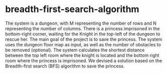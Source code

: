 # breadth-first-search-algorithm
The system is a dungeon, with M representing the number of rows and N representing the number of columns. There is a princess imprisoned in the bottom-right corner, waiting for the Knight in the top-left of the dungeon to rescue her. The main goal of the project is to save the princess. The system uses the dungeon floor map as input, as well as the number of obstacles to be removed (optional). The system calculates the shortest distance between the top left room where the knight is located and the bottom right room where the princess is imprisoned. We devised a solution based on the Breadth-first search (BFS) algorithm to save the princess.

